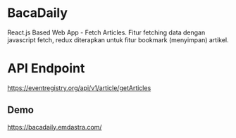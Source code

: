 # BacaDaily

React.js Based Web App - Fetch Articles. Fitur fetching data dengan javascript fetch, redux diterapkan untuk fitur bookmark (menyimpan) artikel.

# API Endpoint

https://eventregistry.org/api/v1/article/getArticles

## Demo

https://bacadaily.emdastra.com/
